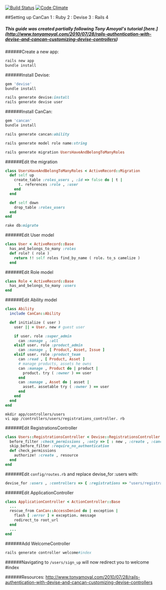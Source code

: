 [![Build Status](https://travis-ci.org/brunopgalvao/CanCan1Ruby2Devise3Rails4.png?branch=master)](https://travis-ci.org/brunopgalvao/CanCan1Ruby2Devise3Rails4)
[![Code Climate](https://codeclimate.com/github/brunopgalvao/CanCan1Ruby2Devise3Rails4.png)](https://codeclimate.com/github/brunopgalvao/CanCan1Ruby2Devise3Rails4)

##Setting up CanCan 1 : Ruby 2 : Devise 3 : Rails 4
##### This guide was created partially following Tony Amoyal's tutorial [here.] (http://www.tonyamoyal.com/2010/07/28/rails-authentication-with-devise-and-cancan-customizing-devise-controllers)

######Create a new app:
```ruby
rails new app
bundle install
```
######Install Devise:
```ruby
gem 'devise'
bundle install
```
```ruby
rails generate devise:install
rails generate devise user
```
######Install CanCan:
```ruby
gem 'cancan'
bundle install
```
```ruby
rails generate cancan:ability
```
```ruby
rails generate model role name:string
```
```ruby
rails generate migration UsersHaveAndBelongToManyRoles
```
######Edit the migration 
```ruby
class UsersHaveAndBelongToManyRoles < ActiveRecord::Migration 
  def self up 
    create_table :roles_users , :id => false do | t | 
      t. references :role , :user 
    end 
  end 

  def self down 
    drop_table :roles_users 
  end 
end 
```
```ruby
rake db:migrate
```
######Edit User model 
```ruby
class User < ActiveRecord::Base 
  has_and_belongs_to_many :roles 
  def role? ( role ) 
    return !! self roles find_by_name ( role. to_s camelize ) 
  end 
```
######Edit Role model 
```ruby
class Role < ActiveRecord::Base 
  has_and_belongs_to_many :users 
end 
```
######Edit Ability model 
```ruby
class Ability
  include CanCan::Ability 

  def initialize ( user ) 
    user || = User. new # guest user 

    if user. role :super_admin 
      can :manage , :all 
    elsif user. role :product_admin 
      can :manage , [ Product, Asset, Issue ] 
    elsif user. role :product_team 
      can :read , [ Product, Asset ] 
      # manage products, assets he owns 
      can :manage , Product do | product | 
        product. try ( :owner ) == user
      end 
      can :manage , Asset do | asset | 
        asset. assetable try ( :owner ) == user
      end 
    end 
  end 
end 
```
```
mkdir app/controllers/users
vi app /controllers/users/registrations_controller. rb 
```
######Edit RegistrationsController 
```ruby
class Users::RegistrationsController < Devise::RegistrationsController 
  before_filter :check_permissions , :only => [ : new , :create , :cancel ] 
  skip_before_filter :require_no_authentication 
  def check_permissions
    authorize! :create , resource
  end 
end 
```
######Edit ```config/routes.rb``` and replace devise_for :users with: 
```ruby
devise_for :users , :controllers => { :registrations => "users/registrations" } 
```
######Edit ApplicationController 
```ruby
class ApplicationController < ActionController::Base 
  ...
  rescue_from CanCan::AccessDenied do | exception | 
    flash [ :error ] = exception. message 
    redirect_to root_url
  end 
  ...
end 
```
######Add WelcomeController 
```ruby
rails generate controller welcome#index
```
######Navigating to ```/users/sign_up``` will now redirect you to welcome #index

######Resources: http://www.tonyamoyal.com/2010/07/28/rails-authentication-with-devise-and-cancan-customizing-devise-controllers
